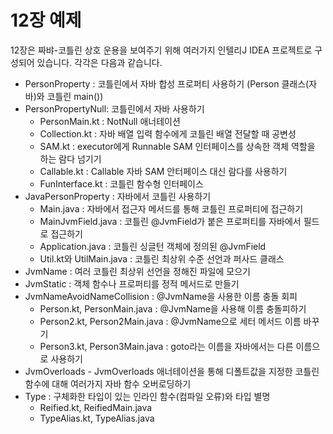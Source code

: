 # 12장 예제

12장은 짜뱌-코틀린 상호 운용을 보여주기 위해 여러가지 인텔리J IDEA 프로젝트로 구성되어 있습니다. 각각은 다음과 같습니다.

- PersonProperty : 코틀린에서 자바 합성 프로퍼티 사용하기 (Person 클래스(자바)와 코틀린 main())
- PersonPropertyNull: 코틀린에서 자바 사용하기
    - PersonMain.kt : NotNull 애너테이션
	- Collection.kt : 자바 배열 입력 함수에게 코틀린 배열 전달할 때 공변성
	- SAM.kt : executor에게 Runnable SAM 인터페이스를 상속한 객체 역할을 하는 람다 넘기기
	- Callable.kt : Callable 자바 SAM 안터페이스 대신 람다를 사용하기
	- FunInterface.kt : 코틀린 함수형 인터페이스
- JavaPersonProperty : 자바에서 코틀린 사용하기
    - Main.java : 자바에서 접근자 메서드를 통해 코틀린 프로퍼티에 접근하기
    - MainJvmField.java : 코틀린 @JvmField가 붙은 프로퍼티를 자바에서 필드로 접근하기
	- Application.java : 코틀린 싱글턴 객체에 정의된 @JvmField
    - Util.kt와 UtilMain.java : 코틀린 최상위 수준 선언과 퍼사드 클래스 
- JvmName : 여러 코틀린 최상위 선언을 정해진 파일에 모으기
- JvmStatic : 객체 함수나 프로퍼티를 정적 메서드로 만들기
- JvmNameAvoidNameCollision : @JvmName을 사용한 이름 충돌 회피
    - Person.kt, PersonMain.java : @JvmName을 사용해 이름 충돌피하기
	- Person2.kt, Person2Main.java : @JvmName으로 세터 메서드 이름 바꾸기
	- Person3.kt, Person3Main.java : goto라는 이름을 자바에서는 다른 이름으로 사용하기
- JvmOverloads - JvmOverloads 애너테이션을 통해 디폴트값을 지정한 코틀린 함수에 대해 여러가지 자바 함수 오버로딩하기
- Type : 구체화한 타입이 있는 인라인 함수(컴파일 오류)와 타입 별명
    - Reified.kt, ReifiedMain.java
	- TypeAlias.kt, TypeAlias.java
	